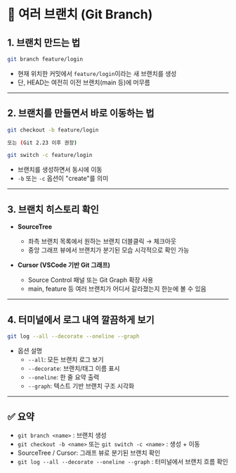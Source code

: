 # 📌 여러 브랜치 (Git Branch)

## 1. 브랜치 만드는 법
```bash
git branch feature/login
```

- 현재 위치한 커밋에서 `feature/login`이라는 새 브랜치를 생성
- 단, HEAD는 여전히 이전 브랜치(main 등)에 머무름

---

## 2. 브랜치를 만들면서 바로 이동하는 법
```bash
git checkout -b feature/login

또는 (Git 2.23 이후 권장)

git switch -c feature/login
```

- 브랜치를 생성하면서 동시에 이동
- `-b` 또는 `-c` 옵션이 "create"를 의미

---

## 3. 브랜치 히스토리 확인
- **SourceTree**  
  - 좌측 브랜치 목록에서 원하는 브랜치 더블클릭 → 체크아웃
  - 중앙 그래프 뷰에서 브랜치가 분기된 모습 시각적으로 확인 가능

- **Cursor (VSCode 기반 Git 그래프)**  
  - Source Control 패널 또는 Git Graph 확장 사용
  - main, feature 등 여러 브랜치가 어디서 갈라졌는지 한눈에 볼 수 있음

---

## 4. 터미널에서 로그 내역 깔끔하게 보기
```bash
git log --all --decorate --oneline --graph
```

- 옵션 설명
  - `--all`: 모든 브랜치 로그 보기
  - `--decorate`: 브랜치/태그 이름 표시
  - `--oneline`: 한 줄 요약 출력
  - `--graph`: 텍스트 기반 브랜치 구조 시각화

---

## ✅ 요약
- `git branch <name>` : 브랜치 생성  
- `git checkout -b <name>` 또는 `git switch -c <name>` : 생성 + 이동  
- SourceTree / Cursor: 그래프 뷰로 분기된 브랜치 확인  
- `git log --all --decorate --oneline --graph` : 터미널에서 브랜치 흐름 확인  
